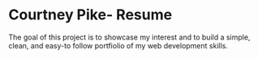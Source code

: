 # Courtney Pike- Resume
The goal of this project is to showcase my interest and to build a simple, clean, and easy-to follow portfiolio of my web development skills.
